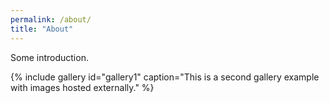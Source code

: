 ```yaml
---
permalink: /about/
title: "About"
---
```


Some introduction.

{% include gallery id="gallery1" caption="This is a second gallery example with images hosted externally." %}